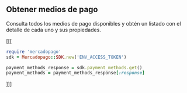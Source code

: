 ## Obtener medios de pago

Consulta todos los medios de pago disponibles y obtén un listado con el detalle de cada uno y sus propiedades.

[[[
```ruby
require 'mercadopago'
sdk = Mercadopago::SDK.new('ENV_ACCESS_TOKEN')

payment_methods_response = sdk.payment_methods.get()
payment_methods = payment_methods_response[:response]

```
]]]